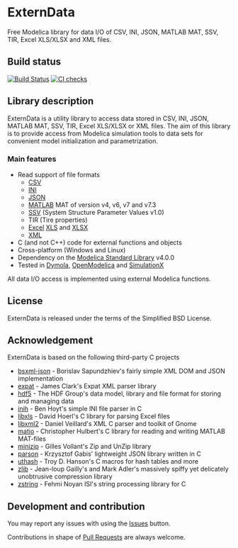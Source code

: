 # ExternData
Free Modelica library for data I/O of CSV, INI, JSON, MATLAB MAT, SSV, TIR, Excel XLS/XLSX and XML files.

## Build status
[![Build Status](https://api.travis-ci.com/modelica-3rdparty/ExternData.svg?branch=master)](https://travis-ci.com/github/modelica-3rdparty/ExternData)
[![CI checks](https://github.com/modelica-3rdparty/ExternData/workflows/CI/badge.svg)](https://github.com/modelica-3rdparty/ExternData/actions)

## Library description
ExternData is a utility library to access data stored in CSV, INI, JSON, MATLAB MAT, SSV, TIR, Excel XLS/XLSX or XML files.
The aim of this library is to provide access from Modelica simulation tools to data sets for convenient model initialization and parametrization.

### Main features
* Read support of file formats
  * [CSV](https://en.wikipedia.org/wiki/Comma-separated_values)
  * [INI](https://en.wikipedia.org/wiki/INI_file)
  * [JSON](https://en.wikipedia.org/wiki/JSON)
  * [MATLAB](https://en.wikipedia.org/wiki/MATLAB) MAT of version v4, v6, v7 and v7.3
  * [SSV](https://ssp-standard.org/) (System Structure Parameter Values v1.0)
  * TIR (Tire properties)
  * [Excel](https://en.wikipedia.org/wiki/Microsoft_Excel) [XLS](https://en.wikipedia.org/wiki/Microsoft_Excel#Binary) and [XLSX](https://en.wikipedia.org/wiki/Microsoft_Excel#XML_Spreadsheet)
  * [XML](https://en.wikipedia.org/wiki/XML)
* C (and not C++) code for external functions and objects
* Cross-platform (Windows and Linux)
* Dependency on the [Modelica Standard Library](https://github.com/modelica/ModelicaStandardLibrary) v4.0.0
* Tested in [Dymola](http://www.dynasim.se), [OpenModelica](https://openmodelica.org/) and [SimulationX](https://www.simulationx.com/)

All data I/O access is implemented using external Modelica functions.

## License
ExternData is released under the terms of the Simplified BSD License.

## Acknowledgement
ExternData is based on the following third-party C projects
* [bsxml-json](https://github.com/bsapundzhiev/bsxml-json) -
Borislav Sapundzhiev's fairly simple XML DOM and JSON implementation
* [expat](https://github.com/libexpat/libexpat) -
James Clark's Expat XML parser library
* [hdf5](https://support.hdfgroup.org/HDF5) -
The HDF Group's data model, library and file format for storing and managing data
* [inih](https://github.com/benhoyt/inih) -
Ben Hoyt's simple INI file parser in C
* [libxls](https://github.com/libxls/libxls) -
David Hoerl's C library for parsing Excel files
* [libxml2](https://gitlab.gnome.org/GNOME/libxml2) -
Daniel Veillard's XML C parser and toolkit of Gnome
* [matio](https://sourceforge.net/projects/matio/) -
Christopher Hulbert's C library for reading and writing MATLAB MAT-files
* [minizip](http://www.winimage.com/zLibDll/minizip.html) -
Gilles Vollant's Zip and UnZip library
* [parson](https://github.com/kgabis/parson) -
Krzysztof Gabis' lightweight JSON library written in C
* [uthash](https://github.com/troydhanson/uthash) -
Troy D. Hanson's C macros for hash tables and more
* [zlib](https://github.com/madler/zlib) -
Jean-loup Gailly's and Mark Adler's massively spiffy yet delicately unobtrusive compression library
* [zstring](https://github.com/fnoyanisi/zString) -
Fehmi Noyan ISI's string processing library for C

## Development and contribution
You may report any issues with using the [Issues](../../issues) button.

Contributions in shape of [Pull Requests](../../pulls) are always welcome.
